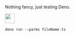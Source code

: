 <p>Nothing fancy, just testing Deno.</p>
<img src="https://deno.land/logo.svg" width="32px">

<code>deno run --parms fileName.ts</code>
